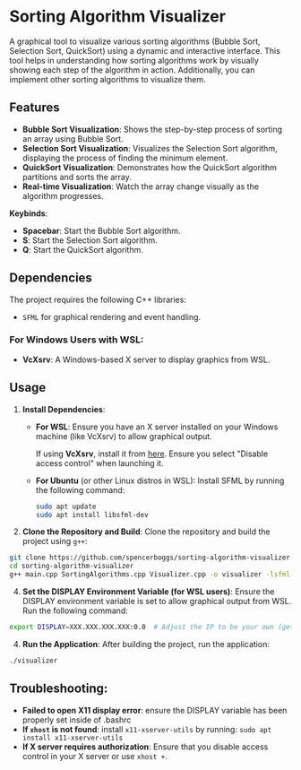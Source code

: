 # Sorting Algorithm Visualizer
A graphical tool to visualize various sorting algorithms (Bubble Sort, Selection Sort, QuickSort) using a dynamic and interactive interface. This tool helps in understanding how sorting algorithms work by visually showing each step of the algorithm in action. Additionally, you can implement other sorting algorithms to visualize them.

## Features
* **Bubble Sort Visualization**: Shows the step-by-step process of sorting an array using Bubble Sort.
* **Selection Sort Visualization**: Visualizes the Selection Sort algorithm, displaying the process of finding the minimum element.
* **QuickSort Visualization**: Demonstrates how the QuickSort algorithm partitions and sorts the array.
* **Real-time Visualization**: Watch the array change visually as the algorithm progresses.

**Keybinds**:
* **Spacebar**: Start the Bubble Sort algorithm.
* **S**: Start the Selection Sort algorithm.
* **Q**: Start the QuickSort algorithm.

## Dependencies
The project requires the following C++ libraries:
* `SFML` for graphical rendering and event handling.

### For Windows Users with WSL:
* **VcXsrv**: A Windows-based X server to display graphics from WSL.

## Usage
1. **Install Dependencies**:
   * **For WSL**:
     Ensure you have an X server installed on your Windows machine (like VcXsrv) to allow graphical output.
   
     If using **VcXsrv**, install it from [here](https://sourceforge.net/projects/vcxsrv/). Ensure you select "Disable access control" when launching it.

   * **For Ubuntu** (or other Linux distros in WSL):
     Install SFML by running the following command:

     ```bash
     sudo apt update
     sudo apt install libsfml-dev
     ```

2. **Clone the Repository and Build**:
   Clone the repository and build the project using `g++`: 

  ```bash
  git clone https://github.com/spencerboggs/sorting-algorithm-visualizer.git
  cd sorting-algorithm-visualizer
  g++ main.cpp SortingAlgorithms.cpp Visualizer.cpp -o visualizer -lsfml-graphics -lsfml-window -lsfml-system
  ```

4. **Set the DISPLAY Environment Variable (for WSL users)**:
  Ensure the DISPLAY environment variable is set to allow graphical output from WSL. Run the following command:
  
  ```bash
  export DISPLAY=XXX.XXX.XXX.XXX:0.0  # Adjust the IP to be your own (get this by running ipconfig in windows cmd)
  ```

4. **Run the Application**:
  After building the project, run the application:
  
  ```bash
  ./visualizer
  ```

## Troubleshooting:

* **Failed to open X11 display error**: ensure the DISPLAY variable has been properly set inside of .bashrc
* **If `xhost` is not found**: install `x11-xserver-utils` by running: `sudo apt install x11-xserver-utils`
* **If X server requires authorization**: Ensure that you disable access control in your X server or use `xhost +`.
